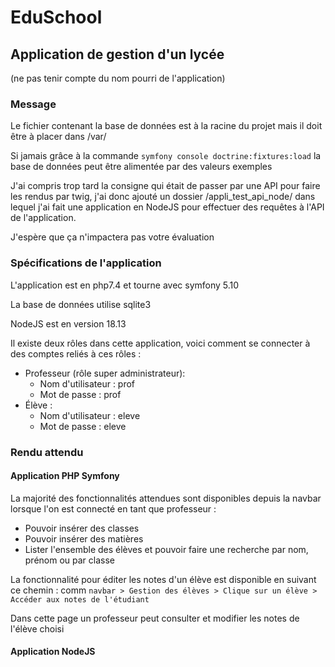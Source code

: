 # EduSchool
## Application de gestion d'un lycée
(ne pas tenir compte du nom pourri de l'application)

### Message

Le fichier contenant la base de données est à la racine du projet mais il doit être à placer dans /var/

Si jamais grâce à la commande ```symfony console doctrine:fixtures:load``` la base de données peut être alimentée par des valeurs exemples

J'ai compris trop tard la consigne qui était de passer par une API pour faire les rendus par twig, j'ai donc ajouté un dossier /appli_test_api_node/ dans lequel j'ai fait une application en NodeJS pour effectuer des requêtes à l'API de l'application.

J'espère que ça n'impactera pas votre évaluation

### Spécifications de l'application

L'application est en php7.4 et tourne avec symfony 5.10

La base de données utilise sqlite3

NodeJS est en version 18.13

Il existe deux rôles dans cette application, voici comment se connecter à des comptes reliés à ces rôles :
- Professeur (rôle super administrateur): 
    - Nom d'utilisateur : prof
    - Mot de passe : prof
- Élève : 
    - Nom d'utilisateur : eleve
    - Mot de passe : eleve

### Rendu attendu

#### Application PHP Symfony
La majorité des fonctionnalités attendues sont disponibles depuis la navbar lorsque l'on est connecté en tant que professeur :
- Pouvoir insérer des classes
- Pouvoir insérer des matières
- Lister l'ensemble des élèves et pouvoir faire une recherche par nom, prénom ou par classe

La fonctionnalité pour éditer les notes d'un élève est disponible en suivant ce chemin :
comm
`navbar > Gestion des élèves > Clique sur un élève > Accéder aux notes de l'étudiant`

Dans cette page un professeur peut consulter et modifier les notes de l'élève choisi

#### Application NodeJS

